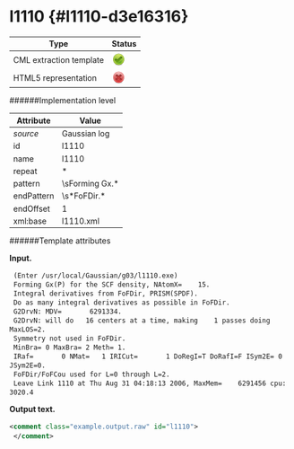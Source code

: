 # l1110 {#l1110-d3e16316}


| Type                                                                                                                                                | Status                                                                                                                                              |
|----|----|
| CML extraction template                                                                                                                             | ![](/imgs/Total.png)                                                                                                                                |
| HTML5 representation                                                                                                                                | ![](/imgs/None.png)                                                                                                                                 |

######Implementation level

| Attribute                                                                                                                                           | Value                                                                                                                                               |
|----|----|
| *source*                                                                                                                                            | Gaussian log                                                                                                                                        |
| id                                                                                                                                                  | l1110                                                                                                                                               |
| name                                                                                                                                                | l1110                                                                                                                                               |
| repeat                                                                                                                                              | \*                                                                                                                                                  |
| pattern                                                                                                                                             | \\sForming Gx.\*                                                                                                                                    |
| endPattern                                                                                                                                          | \\s\*FoFDir.\*                                                                                                                                      |
| endOffset                                                                                                                                           | 1                                                                                                                                                   |
| xml:base                                                                                                                                            | l1110.xml                                                                                                                                           |

######Template attributes

**Input.**

     (Enter /usr/local/Gaussian/g03/l1110.exe)
     Forming Gx(P) for the SCF density, NAtomX=    15.
     Integral derivatives from FoFDir, PRISM(SPDF).
     Do as many integral derivatives as possible in FoFDir.
     G2DrvN: MDV=       6291334.
     G2DrvN: will do   16 centers at a time, making    1 passes doing MaxLOS=2.
     Symmetry not used in FoFDir.
     MinBra= 0 MaxBra= 2 Meth= 1.
     IRaf=       0 NMat=   1 IRICut=       1 DoRegI=T DoRafI=F ISym2E= 0 JSym2E=0.
     FoFDir/FoFCou used for L=0 through L=2.
     Leave Link 1110 at Thu Aug 31 04:18:13 2006, MaxMem=    6291456 cpu:    3020.4
      

**Output text.**

```xml
<comment class="example.output.raw" id="l1110">
 </comment>
```
